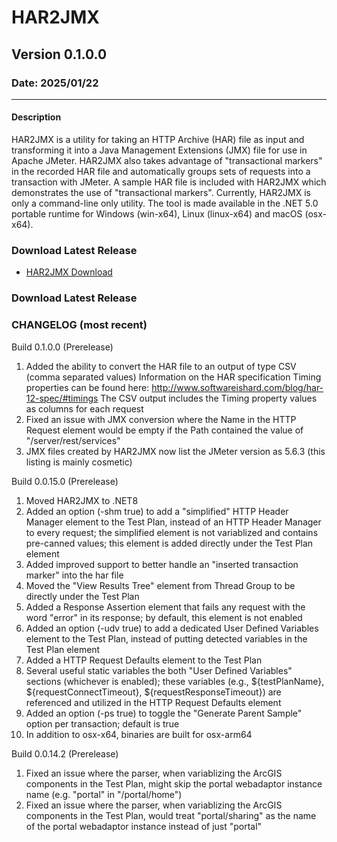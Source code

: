 # HAR2JMX
## Version 0.1.0.0
### Date: 2025/01/22

-------------------------------

#### Description 
HAR2JMX is a utility for taking an HTTP Archive (HAR) file as input and transforming it into a Java Management Extensions (JMX) file for use in Apache JMeter. HAR2JMX also takes advantage of "transactional markers" in the recorded HAR file and automatically groups sets of requests into a transaction with JMeter. A sample HAR file is included with HAR2JMX which demonstrates the use of "transactional markers". Currently, HAR2JMX is only a command-line only utility. The tool is made available in the .NET 5.0 portable runtime for Windows (win-x64), Linux (linux-x64) and macOS (osx-x64).

### Download Latest Release
- [HAR2JMX Download](../../raw/refs/heads/main/binaries/latest/har2jmx_v0.1.0.0.zip)
  
### Download Latest Release

### CHANGELOG (most recent)
Build 0.1.0.0 (Prerelease)
1. Added the ability to convert the HAR file to an output of type CSV (comma separated values)
   Information on the HAR specification Timing properties can be found here: http://www.softwareishard.com/blog/har-12-spec/#timings
   The CSV output includes the Timing property values as columns for each request
2. Fixed an issue with JMX conversion where the Name in the HTTP Request element would be empty if the Path contained the value of "/server/rest/services"
3. JMX files created by HAR2JMX now list the JMeter version as 5.6.3 (this listing is mainly cosmetic)

Build 0.0.15.0 (Prerelease)
1. Moved HAR2JMX to .NET8
2. Added an option (-shm true) to add a "simplified" HTTP Header Manager element to the Test Plan, instead of an HTTP Header Manager to every request; the simplified element is not variablized and contains pre-canned values; this element is added directly under the Test Plan element
3. Added improved support to better handle an "inserted transaction marker" into the har file
4. Moved the "View Results Tree" element from Thread Group to be directly under the Test Plan
5. Added a Response Assertion element that fails any request with the word "error" in its response; by default, this element is not enabled
6. Added an option (-udv true) to add a dedicated User Defined Variables element to the Test Plan, instead of putting detected variables in the Test Plan element
7. Added a HTTP Request Defaults element to the Test Plan
8. Several useful static variables the both "User Defined Variables" sections (whichever is enabled); these variables (e.g., ${testPlanName}, ${requestConnectTimeout}, ${requestResponseTimeout}) are referenced and utilized in the HTTP Request Defaults element
9. Added an option (-ps true) to toggle the "Generate Parent Sample" option per transaction; default is true
10. In addition to osx-x64, binaries are built for osx-arm64
    
Build 0.0.14.2 (Prerelease)
1. Fixed an issue where the parser, when variablizing the ArcGIS components in the Test Plan, might skip the portal webadaptor instance name (e.g. "portal" in "/portal/home")
2. Fixed an issue where the parser, when variablizing the ArcGIS components in the Test Plan, would treat "portal/sharing" as the name of the portal webadaptor instance instead of just "portal"
